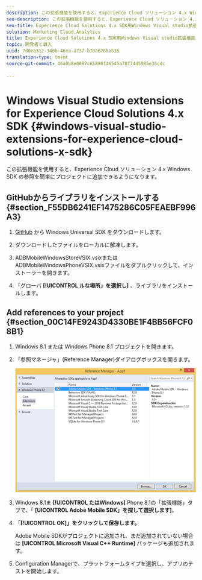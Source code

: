 ```yaml
---
description: この拡張機能を使用すると、Experience Cloud ソリューション 4.x Windows SDK の参照を簡単にプロジェクトに追加できるようになります。
seo-description: この拡張機能を使用すると、Experience Cloud ソリューション 4.x Windows SDK の参照を簡単にプロジェクトに追加できるようになります。
seo-title: Experience Cloud Solutions 4.x SDK用Windows Visual studio拡張機能
solution: Marketing Cloud,Analytics
title: Experience Cloud Solutions 4.x SDK用Windows Visual studio拡張機能
topic: 開発者と導入
uuid: 7d0ea312-340b-46ea-a737-b70a6766a536
translation-type: tm+mt
source-git-commit: 46a0b8e0087c65880f46545a78f74d5985e36cdc

---
```



# Windows Visual Studio extensions for Experience Cloud Solutions 4.x SDK {#windows-visual-studio-extensions-for-experience-cloud-solutions-x-sdk}

この拡張機能を使用すると、Experience Cloud ソリューション 4.x Windows SDK の参照を簡単にプロジェクトに追加できるようになります。

## GitHubからライブラリをインストールする {#section_F55DB6241EF1475286C05FEAEBF996A3}

1. [GitHub](https://github.com/Adobe-Marketing-Cloud/mobile-services/releases) から Windows Universal SDK をダウンロードします。
1. ダウンロードしたファイルをローカルに解凍します。
1. ADBMobileWindowsStoreVSIX.vsixまたはADBMobileWindowsPhoneVSIX.vsixファイルをダブルクリックして、インストーラーを開きます。

1. 「グローバ **[!UICONTROL ルな場所」を選択し]** 、ライブラリをインストールします。

## Add references to your project {#section_00C14FE9243D4330BE1F4BB56FCF08B1}

1. Windows 8.1 または Windows Phone 8.1 プロジェクトを開きます。
1. 「参照マネージャ」(Reference Manager)ダイアログボックスを開きます。

   ![](assets/ref_manager.png)

1. Windows 8.1ま **[!UICONTROL たはWindows]** Phone 8.1の「拡張機能」タブで、「 **[UICONTROL Adobe Mobile SDK」を探して選択します]**。
1. 「**[!UICONTROL OK]」をクリックして保存します。**

   Adobe Mobile SDKがプロジェクトに追加され、まだ追加されていない場合は **[UICONTROL Microsoft Visual C++ Runtime]** パッケージも追加されます。

1. Configuration Managerで、プラットフォームタイプを選択し、アプリのテストを開始します。

